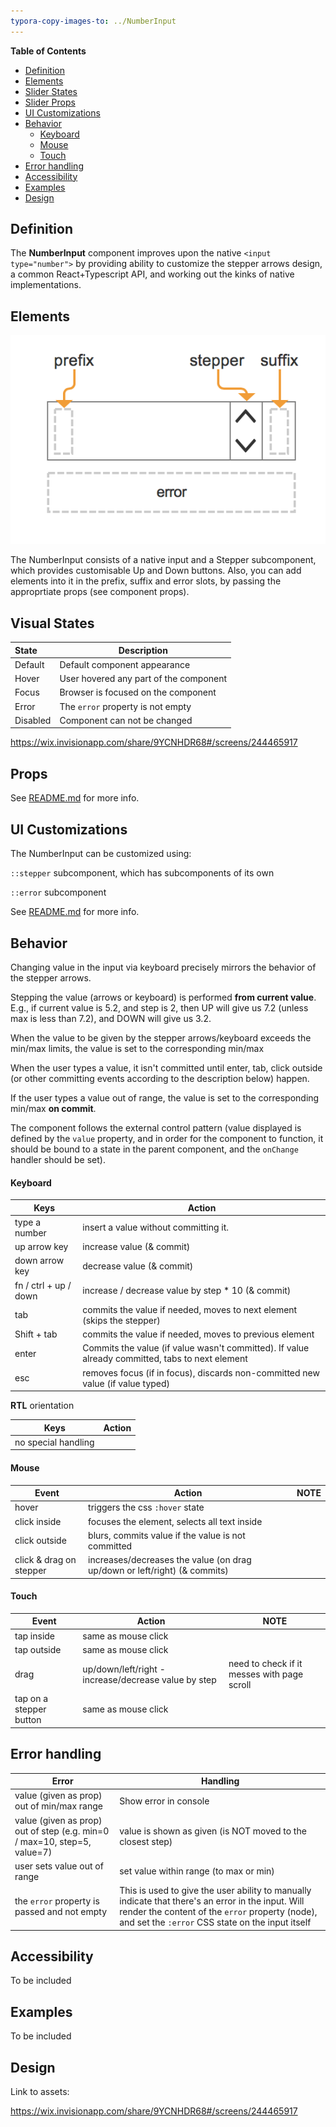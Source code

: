```yaml
---
typora-copy-images-to: ../NumberInput
---
```


**Table of Contents**

- [Definition](#definition)
- [Elements](#elements)
- [Slider States](#slider-states)
- [Slider Props](#slider-props)
- [UI Customizations](#ui-customizations)
- [Behavior](#behavior)
  - [Keyboard](#keyboard)
  - [Mouse](#mouse)
  - [Touch](#touch)
- [Error handling](#error-handling)
- [Accessibility](#accessibility)
- [Examples](#examples)
- [Design](#design)



## Definition

The **NumberInput** component improves upon the native `<input type="number">` by providing ability to customize the stepper arrows design, a common React+Typescript API, and working out the kinks of native implementations.



## Elements

![elements](./elements.png)

The NumberInput consists of a native input and a Stepper subcomponent, which provides customisable Up and Down buttons. Also, you can add elements into it in the prefix, suffix and error slots, by passing the approprtiate props (see component props).



## Visual States

| State    | Description                            |
| :------- | -------------------------------------- |
| Default  | Default component appearance           |
| Hover    | User hovered any part of the component |
| Focus    | Browser is focused on the component    |
| Error    | The `error` property is not empty      |
| Disabled | Component can not be changed           |

https://wix.invisionapp.com/share/9YCNHDR68#/screens/244465917


## Props

See [README.md](./README.md) for more info.



## UI Customizations

The NumberInput can be customized using:

`::stepper` subcomponent, which has subcomponents of its own

`::error` subcomponent

See [README.md](./README.md) for more info.



## Behavior

Changing value in the input via keyboard precisely mirrors the behavior of the stepper arrows.

Stepping the value (arrows or keyboard) is performed **from current value**. E.g., if current value is 5.2, and step is 2, then UP will give us 7.2 (unless max is less than 7.2), and DOWN will give us 3.2.

When the value to be given by the stepper arrows/keyboard exceeds the min/max limits, the value is set to the corresponding min/max

When the user types a value, it isn't committed until enter, tab, click outside (or other committing events according to the description below) happen.

If the user types a value out of range, the value is set to the corresponding min/max **on commit**.

The component follows the external control pattern (value displayed is defined by the `value` property, and in order for the component to function, it should be bound to a state in the parent component, and the `onChange` handler should be set).

#### Keyboard 

| Keys                  | Action                                   |
| --------------------- | ---------------------------------------- |
| type a number         | insert a value without committing it.    |
| up arrow key          | increase value (& commit)                |
| down arrow key        | decrease value (& commit)                |
| fn / ctrl + up / down | increase / decrease value by step * 10 (& commit) |
| tab                   | commits the value if needed, moves to next element (skips the stepper) |
| Shift + tab           | commits the value if needed, moves to previous element |
| enter                 | Commits the value (if value wasn't committed). If value already committed, tabs to next element |
| esc                   | removes focus (if in focus), discards non-committed new value (if value typed) |

**RTL** orientation

| Keys                | Action |
| ------------------- | ------ |
| no special handling |        |



#### Mouse

| Event                   | Action                                   | NOTE |
| ----------------------- | ---------------------------------------- | ---- |
| hover                   | triggers the css `:hover` state          |      |
| click inside            | focuses the element, selects all text inside |      |
| click outside           | blurs, commits value if the value is not committed |      |
| click & drag on stepper | increases/decreases the value (on drag up/down or left/right) (& commits) |      |



#### Touch

| Event                   | Action                                   | NOTE                                     |
| ----------------------- | ---------------------------------------- | ---------------------------------------- |
| tap inside              | same as mouse click                      |                                          |
| tap outside             | same as mouse click                      |                                          |
| drag                    | up/down/left/right - increase/decrease value by step | need to check if it messes with page scroll |
| tap on a stepper button | same as mouse click                      |                                          |



## Error handling

| Error                                    | Handling                                 |
| ---------------------------------------- | ---------------------------------------- |
| value (given as prop) out of min/max range | Show error in console                    |
| value (given as prop) out of step (e.g. min=0 / max=10, step=5, value=7) | value is shown as given (is NOT moved to the closest step) |
| user sets value out of range             | set value within range (to max or min)   |
| the `error` property is passed and not empty | This is used to give the user ability to manually indicate that there's an error in the input. Will render the content of the `error` property (node), and set the `:error` CSS state on the input itself |



## Accessibility

To be included

## Examples

 To be included

## Design

Link to assets:

https://wix.invisionapp.com/share/9YCNHDR68#/screens/244465917